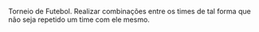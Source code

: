 Torneio de Futebol. Realizar combinações entre os times de tal forma que
não seja repetido um time com ele mesmo.